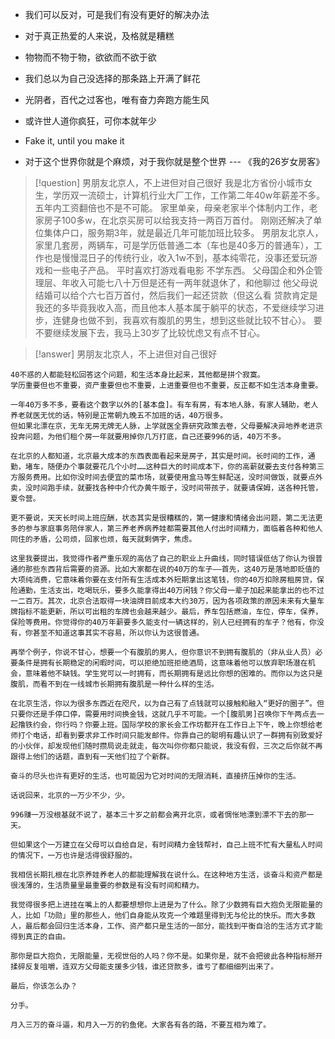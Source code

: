
- 我们可以反对，可是我们有没有更好的解决办法

- 对于真正热爱的人来说，及格就是糟糕

- 物物而不物于物，欲欲而不欲于欲

- 我们总以为自己没选择的那条路上开满了鲜花

- 光阴者，百代之过客也，唯有奋力奔跑方能生风

- 或许世人道你疯狂，可你本就年少

- Fake it, until you make it

- 对于这个世界你就是个麻烦，对于我你就是整个世界 --- 《我的26岁女房客》

> [!question] 男朋友北京人，不上进但对自己很好
> 我是北方省份小城市女生，学历双一流硕士，计算机行业大厂工作，工作第二年40w年薪差不多。五年内工资翻倍也不是不可能。 家里单亲，母亲老家半个体制内工作，老家房子100多w，在北京买房可以给我支持一两百万首付。 刚刚还解决了单位集体户口，服务期3年，就是最近几年可能加班比较多。
男朋友北京人，家里几套房，两辆车，可是学历低普通二本（车也是40多万的普通车），工作也是慢慢混日子的传统行业，收入1w不到，基本纯零花，没事还爱玩游戏和一些电子产品。 平时喜欢打游戏看电影 不学东西。 父母国企和外企管理层、年收入可能七八十万但是还有一两年就退休了，和他聊过 他父母说结婚可以给个六七百万首付，然后我们一起还贷款（但这么看 贷款肯定是我还的多毕竟我收入高，而且他本人基本属于躺平的状态，不爱继续学习进步，连健身也做不到，我喜欢有腹肌的男生，想到这些就比较不甘心）。
要不要继续发展下去，我马上30岁了比较忧虑又有点不甘心。

> [!answer] 男朋友北京人，不上进但对自己很好
> 
```
40不惑的人都能轻松回答这个问题，和生活本身比起来，其他都是拼个寂寞。
学历重要但也不重要，资产重要但也不重要，上进重要但也不重要，反正都不如生活本身重要。

一年40万多不多，要看这个数字以外的[基本盘]。有车有房，有本地人脉，有家人辅助，老人养老就医无忧的话，特别是正常朝九晚五不加班的话，40万很多。
但如果北漂在京，无车无房无牌无人脉，上学就医全靠研究政策去卷，父母要解决异地养老进京投奔问题，为他们租个房一年就要用掉你几万打底，自己还要996的话，40万不多。

在北京的人都知道，北京最大成本的东西表面看起来是房子，其实是时间。长时间的工作，通勤，堵车，随便办个事就要花几个小时……这种巨大的时间成本下，你的高薪就要去支付各种第三方服务费用。比如你没时间去便宜的菜市场，就要使用盒马等生鲜配送，没时间做饭，就要点外卖，没时间跑手续，就要找各种中介代办黄牛贩子，没时间带孩子，就要请保姆，送各种托管，夏令营。

更不要说，天天长时间上班应酬，状态其实是很糟糕的，第一健康和情绪会出问题，第二无法更多的参与家庭事务陪伴家人，第三养老养病养娃都需要其他人付出时间精力，面临着各种和他人同住的矛盾，公司烦，回家也烦，每天就剩俩字，焦虑。

这里我要提出，我觉得作者严重乐观的高估了自己的职业上升曲线，同时错误低估了你认为很普通的那些东西背后需要的资源。比如大家都在说的40万的车子——首先，这40万是落地即贬值的大项纯消费，它意味着你要在支付所有生活成本外短期拿出这笔钱，你的40万扣除房租房贷，保险通勤，生活支出，吃喝玩乐，要多久能拿得出40万闲钱？你父母一辈子加起来能拿出的也不过一二百万。其次，北京合法取得一块油牌目前成本大约30万，因为各项政策的原因未来有大量车牌指标不能更新，所以可出租的车牌也会越来越少。最后，养车包括燃油，车位，停车，保养，保险等费用。你觉得你的40万年薪要多久能支付一辆这样的，别人已经拥有的车子？他有，你没有，你甚至不知道这事其实不容易，所以你认为这很普通。

再举个例子，你说不甘心，想要一个有腹肌的男人，但你意识不到拥有腹肌的（非从业人员）必要条件是拥有长期稳定的闲暇时间，可以拒绝加班拒绝酒局，这意味着他可以放弃职场潜在机会，意味着他不缺钱。学生党可以一时拥有，而长期拥有是远比你想的困难的。而你以为这只是腹肌，而看不到在一线城市长期拥有腹肌是一种什么样的生活。

在北京生活，你以为很多东西近在咫尺，以为自己有了点钱就可以接触和融入“更好的圈子”。但只要你还是手停口停，需要用时间换金钱，这就几乎不可能。一个[腹肌男]召唤你下午两点去一起撸铁约会，你行吗？你要上班。国际学校的家长会工作坊都开在工作日上下午，晚上你想给老师打个电话，却看到要求非工作时间只能发邮件。你靠自己的聪明有趣认识了一群拥有别致爱好的小伙伴，却发现他们随时攒局说走就走，每次叫你你都只能说，我没有假，三次之后你就不再跟得上他们的话题，直到有一天他们拉了个新群。

奋斗的尽头也许有更好的生活，也可能因为它对时间的无限消耗，直接挤压掉你的生活。

话说回来，北京的一万少不少，少。

996赚一万没根基就不说了，基本三十岁之前都会离开北京，或者惆怅地漂到漂不下去的那一天。

但如果这个一万建立在父母可以自给自足，有时间精力金钱帮衬，自己上班不忙有大量私人时间的情况下，一万也许是活得很舒服的。

我相信长期扎根在北京养娃养老人的都能理解我在说什么。在这种地方生活，谈奋斗和资产都是很浅薄的，生活质量里最重要的参数是有没有时间和精力。

我觉得很多把上进挂在嘴上的人都要想想你上进是为了什么。除了少数拥有巨大抱负无限能量的人，比如「功勋」里的那些人，他们自身能从攻克一个难题里得到无与伦比的快乐。而大多数人，最后都会回归生活本身，工作、资产都只是生活的一部分，能找到平衡自洽的生活方式才能得到真正的自由。

那你是巨大抱负，无限能量，无视世俗的人吗？你不是。如果你是，就不会把彼此各种指标掰开揉碎反复咀嚼，连双方父母能支援多少钱，谁还贷款多，谁亏了都细细列出来了。

最后，你该怎么办？

分手。

月入三万的奋斗逼，和月入一万的钓鱼佬。大家各有各的路，不要互相为难了。
```

